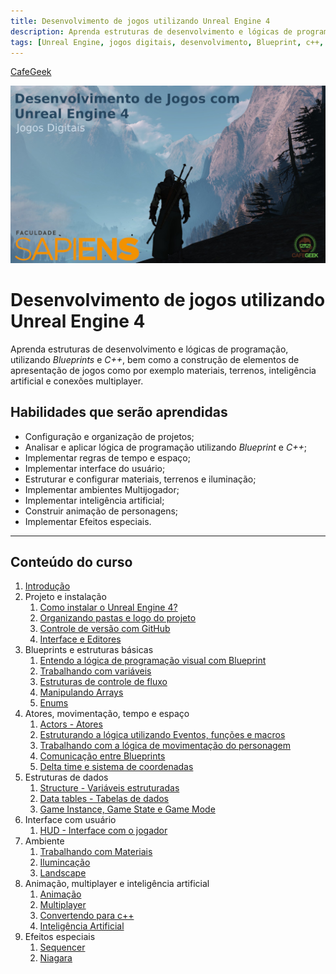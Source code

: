 ```yaml
---
title: Desenvolvimento de jogos utilizando Unreal Engine 4
description: Aprenda estruturas de desenvolvimento e lógicas de programação, utilizando **Blueprints** e **C++**, bem como a construção de elementos de apresentação de jogos como por exemplo materiais, terrenos, inteligência artificial e conexões multiplayer.  Engine 4
tags: [Unreal Engine, jogos digitais, desenvolvimento, Blueprint, c++, game digital]
---
```


[CafeGeek](http://CafeGeek.eti.br)

![introducao desenvolvimento jogos ue4](imagens/introducao_desenvolvimento_jogos_ue4.jpg)

# Desenvolvimento de jogos utilizando Unreal Engine 4
Aprenda estruturas de desenvolvimento e lógicas de programação, utilizando *Blueprints* e *C++*, bem como a construção de elementos de apresentação de jogos como por exemplo materiais, terrenos, inteligência artificial e conexões multiplayer.    
## Habilidades que serão aprendidas
- Configuração e organização de projetos;
- Analisar e aplicar lógica de programação utilizando *Blueprint* e *C++*;
- Implementar regras de tempo e espaço;
- Implementar interface do usuário;
- Estruturar e configurar materiais, terrenos e iluminação;
- Implementar ambientes Multijogador;
- Implementar inteligência artificial;
- Construir animação de personagens;
- Implementar Efeitos especiais.

---
## Conteúdo do curso
1. [Introdução](introducao_ue4_blueprint.html)
1. Projeto e instalação
    1. [Como instalar o Unreal Engine 4?](como_instalar_o_unreal_engine.html)
    1. [Organizando pastas e logo do projeto](organizando_pastas_e_logo.html)
    1. [Controle de versão com GitHub](controle_de_versao_github.html)
    1. [Interface e Editores](interface.html)  
1. Blueprints e estruturas básicas
    1. [Entendo a lógica de programação visual com Blueprint](entendo_blueprint.html)
    1. [Trabalhando com variáveis](trabalhando_com_variaveis.html)  
    1. [Estruturas de controle de fluxo](estruturas_de_controle_de_fluxo.html)
    1. [Manipulando Arrays](manipulando_array.html)  
    1. [Enums](enum.html)    
1. Atores, movimentação, tempo e espaço
    1. [Actors - Atores](actor_atores.html)
    1. [Estruturando a lógica utilizando Eventos, funções e macros](estruturando_logica_utilizando_eventos_funcoes_macros.html)  
    1. [Trabalhando com a lógica de movimentação do personagem](trabalhando_com_logica_movimentacao_de_personagem.html)    
    1. [Comunicação entre Blueprints](comunicacao_entre_blueprint.html)    
    1. [Delta time e sistema de coordenadas](deltatime_sistema_coordenadas.html)  
1. Estruturas de dados
    1. [Structure - Variáveis estruturadas](structure_variaveis_estruturadas.html)  
    1. [Data tables - Tabelas de dados](datatables.html)
    1. [Game Instance, Game State e Game Mode](gameinstance_state_mode.html)
1. Interface com usuário
    1. [HUD - Interface com o jogador](hud_interface.html)
1. Ambiente
    1. [Trabalhando com Materiais](trabalhando_com_materiais.html)
    1. [Ilumincação](iluminacao.html)
    1. [Landscape](Landscape.html)  
1. Animação, multiplayer e inteligência artificial
    1. [Animação](animacao.html)
    1. [Multiplayer](multiplayer.html)
    1. [Convertendo para c++](convertendo.html)
    1. [Inteligência Artificial](inteligenciaartificial.html)
1. Efeitos especiais
    1. [Sequencer](sequencer.html)
    1. [Niagara](niagara.html)

